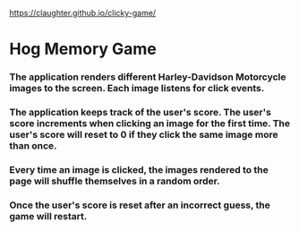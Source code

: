 https://claughter.github.io/clicky-game/

# Hog Memory Game

### The application renders different Harley-Davidson Motorcycle images to the screen. Each image listens for click events.

### The application keeps track of the user's score. The user's score increments when clicking an image for the first time. The user's score will reset to 0 if they click the same image more than once.

### Every time an image is clicked, the images rendered to the page will shuffle themselves in a random order.

### Once the user's score is reset after an incorrect guess, the game will restart.
